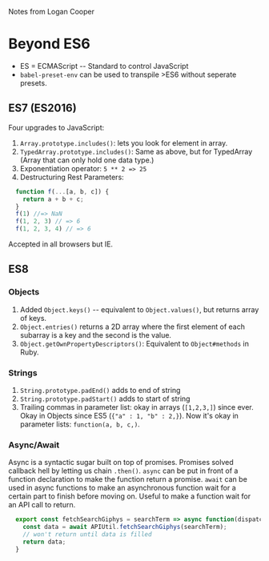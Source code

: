 Notes from Logan Cooper

# Beyond ES6

  - ES = ECMAScript -- Standard to control JavaScript
  - `babel-preset-env` can be used to transpile >ES6 without seperate presets.

## ES7 (ES2016)
  Four upgrades to JavaScript:
  1. `Array.prototype.includes()`: lets you look for element in array.
  2. `TypedArray.prototype.includes()`: Same as above, but for TypedArray (Array that can only hold one data type.)
  3. Exponentiation operator: `5 ** 2 => 25`
  4. Destructuring Rest Parameters:
  ```javascript
    function f(...[a, b, c]) {
      return a + b + c;
    }
    f(1) //=> NaN
    f(1, 2, 3) // => 6
    f(1, 2, 3, 4) // => 6
  ```

  Accepted in all browsers but IE.

## ES8

### Objects  
  1. Added `Object.keys()` -- equivalent to `Object.values()`, but returns array of keys.
  2. `Object.entries()` returns a 2D array where the first element of each subarray is a key and the second is the value.
  3. `Object.getOwnPropertyDescriptors()`: Equivalent to `Object#methods` in Ruby.

### Strings
  1. `String.prototype.padEnd()` adds to end of string
  2. `String.prototype.padStart()` adds to start of string
  3. Trailing commas in parameter list: okay in arrays (`[1,2,3,]`) since ever. Okay in Objects since ES5 (`{"a" : 1, "b" : 2,}`). Now it's okay in parameter lists: `function(a, b, c,)`.

### Async/Await
  Async is a syntactic sugar built on top of promises. Promises solved callback hell by letting us chain `.then()`. `async` can be put in front of a function declaration to make the function return a promise. `await` can be used in async functions to make an asynchronous function wait for a certain part to finish before moving on.
  Useful to make a function wait for an API call to return.

  ```javascript
    export const fetchSearchGiphys = searchTerm => async function(dispatch) {
      const data = await APIUtil.fetchSearchGiphys(searchTerm);
      // won't return until data is filled
      return data;
    }
  ```
